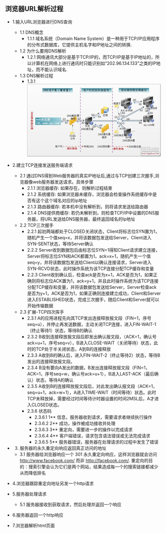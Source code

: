 ## 浏览器URL解析过程

- 1.输入URL浏览器进行DNS查询
    - 1.1 DNS概念
        - 1.1.1 域名系统（Domain Name System）是一种用于TCP/IP应用程序的分布式数据库，它提供主机名字和IP地址之间的转换.
    - 1.2 为什么要用DNS解析
        - 1.2.1 网络通讯大部分是基于TCP/IP的，而TCP/IP是基于IP地址的，所以计算机在网络上进行通讯时只能识别如“202.96.134.133”之类的IP地址，而不能认识域名.
    - 1.3 DNS解析过程
        - 1.3.1   ![avatar](https://github.com/ai4code/study/blob/master/%E6%B5%8F%E8%A7%88%E5%99%A8URL%E8%A7%A3%E6%9E%90%E8%BF%87%E7%A8%8B/image/dns.jpg)

- 2.建立TCP连接发送服务端请求
    - 2.1 通过DNS得到Web服务器的真实IP地址后,通过与TCP创建三次握手,浏览器像web服务器发送请求。具体步骤
        - 2.1.1 浏览器缓存: 如果存在，则解析过程结束
        - 2.1.2 系统缓存: 如果浏览器未缓存，浏览器会检查操作系统缓存中是否有这个这个域名对应的ip地址
        - 2.1.3 路由器缓存: 若本机中没有解析到，则将请求发送给路由器
        - 2.1.4 DNS提供商缓存: 若仍未解析到，则检查TCP/IP中设置的DNS服务器，将URL发送给DNS服务器，最终返回域名的Ip地址
    - 2.2 TCP三次握手
        - 2.2.1 起初两端都处于CLOSED关闭状态，Client将标志位SYN置为1，随机产生一个值seq=x，并将该数据包发送给Server，Client进入SYN-SENT状态，等待Server确认
        - 2.2.2 Server收到数据包后由标志位SYN=1得知Client请求建立连接，Server将标志位SYN和ACK都置为1，ack=x+1，随机产生一个值seq=y，并将该数据包发送给Client以确认连接请求，Server进入SYN-RCVD状态，此时操作系统为该TCP连接分配TCP缓存和变量
        - 2.2.3 Client收到确认后，检查ack是否为x+1，ACK是否为1，如果正确则将标志位ACK置为1，ack=y+1，并且此时操作系统为该TCP连接分配TCP缓存和变量，并将该数据包发送给Server，Server检查ack是否为y+1，ACK是否为1，如果正确则连接建立成功，Client和Server进入ESTABLISHED状态，完成三次握手，随后Client和Server就可以开始传输数据
    - 2.3 扩展-TCP四次挥手
        - 2.3.1 A的应用进程先向其TCP发出连接释放报文段（FIN=1，序号seq=u），并停止再发送数据，主动关闭TCP连接，进入FIN-WAIT-1（终止等待1）状态，等待B的确认
        - 2.3.2 B收到连接释放报文段后即发出确认报文段，（ACK=1，确认号ack=u+1，序号seq=v），B进入CLOSE-WAIT（关闭等待）状态，此时的TCP处于半关闭状态，A到B的连接释放
        - 2.3.3 A收到B的确认后，进入FIN-WAIT-2（终止等待2）状态，等待B发出的连接释放报文段。
        - 2.3.4 B没有要向A发出的数据，B发出连接释放报文段（FIN=1，ACK=1，序号seq=w，确认号ack=u+1），B进入LAST-ACK（最后确认）状态，等待A的确认
        - 2.3.5 A收到B的连接释放报文段后，对此发出确认报文段（ACK=1，seq=u+1，ack=w+1），A进入TIME-WAIT（时间等待）状态。此时TCP未释放掉，需要经过时间等待计时器设置的时间2MSL后，A才进入CLOSED状态。
        - 2.3.6  状态码
            - 2.3.6.1 1**	信息，服务器收到请求，需要请求者继续执行操作
            - 2.3.6.2 2**	成功，操作被成功接收并处理
            - 2.3.6.3 3**	重定向，需要进一步的操作以完成请求
            - 2.3.6.4 4**	客户端错误，请求包含语法错误或无法完成请求
            - 2.3.6.5 5**	服务器错误，服务器在处理请求的过程中发生了错误

- 3. 服务器的永久重定向响应返回真正访问的地址 
    - 3.1 服务器给浏览器响应一个 301 永久重定向响应，这样浏览器就会访问 http://www.facebook.com/ 而非 http://facebook.com/. 重定向的目的：搜索引擎会认为它们是两个网站，结果造成每一个的搜索链接都减少从而降低排名
- 4.浏览器跟踪重定向地址另发一个http请求
- 5.服务器处理请求
    - 5.1 服务器接收到获取请求，然后处理并返回一个响应
- 6.服务器返回一个http响应    
- 7.浏览器解析html页面
